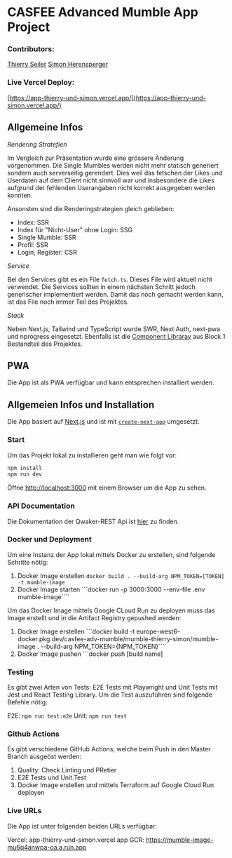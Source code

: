 # CASFEE Advanced Mumble App Project

### Contributors:

[Thierry Seiler](https://github.com/THRY)
[Simon Herensperger](https://github.com/eoss-sh)

### Live Vercel Deploy:

[https://app-thierry-und-simon.vercel.app/](https://app-thierry-und-simon.vercel.app/)

## Allgemeine Infos

_Rendering Stratefien_

Im Vergleich zur Präsentation wurde eine grössere Änderung vorgenommen. Die Single Mumbles werden nicht mehr statisch generiert sondern auch serverseitig gerendert. Dies weil das fetschen der Likes und Userdaten auf dem Client nicht sinnvoll war und insbesondere die Likes aufgrund der fehlenden Userangaben nicht korrekt ausgegeben werden konnten.

Ansonsten sind die Renderingstrategien gleich geblieben:

- Index: SSR
- Index für "Nicht-User" ohne Login: SSG
- Single Mumble: SSR
- Profil: SSR
- Login, Register: CSR

_Service_

Bei den Services gibt es ein File `fetch.ts`. Dieses File wird aktuell nicht verwendet. Die Services sollten in einem nächsten Schritt jedoch generischer implementiert werden. Damit das noch gemacht werden kann, ist das File noch immer Teil des Projektes.

_Stack_

Neben Next.js, Tailwind und TypeScript wurde SWR, Next Auth, next-pwa und nprogress eingesetzt. Ebenfalls ist die [Component Libraray](https://github.com/smartive-education/design-system-component-library-thierry-und-simon) aus Block 1 Bestandteil des Projektes.

## PWA

Die App ist als PWA verfügbar und kann entsprechen installiert werden.

## Allgemeien Infos und Installation

Die App basiert auf [Next.js](https://nextjs.org/) und ist mit [`create-next-app`](https://github.com/vercel/next.js/tree/canary/packages/create-next-app) umgesetzt.

### Start

Um das Projekt lokal zu installieren geht man wie folgt vor:

```bash
npm install
npm run dev
```

Öffne [http://localhost:3000](http://localhost:3000) mit einem Browser um die App zu sehen.

### API Documentation

Die Dokumentation der Qwaker-REST Api ist [hier](https://qwacker-api-http-prod-4cxdci3drq-oa.a.run.app/rest/) zu finden.

### Docker und Deployment

Um eine Instanz der App lokal mittels Docker zu erstellen, sind folgende Schritte nötig:

1. Docker Image erstellen `docker build . --build-arg NPM_TOKEN=[TOKEN] -t mumble-image`
2. Docker Image starten ```docker run -p 3000:3000 --env-file .env mumble-image````

Um das Docker Image mittels Google CLoud Run zu deployen muss das Image erstellt und in die Artifact Registry gepushed werden:

1. Docker Image erstellen ```docker build -t europe-west6-docker.pkg.dev/casfee-adv-mumble/mumble-thierry-simon/mumble-image . --build-arg NPM_TOKEN={NPM_TOKEN}````
2. Docker Image pushen ```docker push [build name]

### Testing

Es gibt zwei Arten von Tests: E2E Tests mit Playwright und Unit Tests mit Jest und React Testing Library.
Um die Test auszuführen sind folgende Befehle nötig:

E2E: `npm run test:e2e`
Unit: `npm run test`

### Github Actions

Es gibt verschiedene GitHub Actions, welche beim Push in den Master Branch ausgeöst werden:

1. Quality: Check Linting und PRetier
2. E2E Tests und Unit.Test
3. Docker Image erstellen und mittels Terraform auf Google Cloud Run deployen

### Live URLs

Die App ist unter folgenden beiden URLs verfügbar:

Vercel: app-thierry-und-simon.vercel.app
GCR: https://mumble-image-mu6q4anwpa-oa.a.run.app

